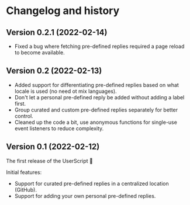 # Changelog and history

## Version 0.2.1 (2022-02-14)
- Fixed a bug where fetching pre-defined replies required a page reload to become available.

## Version 0.2 (2022-02-13)
- Added support for differentiating pre-defined replies based on what locale is used (no need ot mix languages).
- Don't let a personal pre-defined reply be added without adding a label first.
- Group curated and custom pre-defined replies separately for better control.
- Cleaned up the code a bit, use anonymous functions for single-use event listeners to reduce complexity.

## Version 0.1 (2022-02-12)
The first release of the UserScript 🎉

Initial features:
- Support for curated pre-defined replies in a centralized location (GitHub).
- Support for adding your own personal pre-defined replies.

